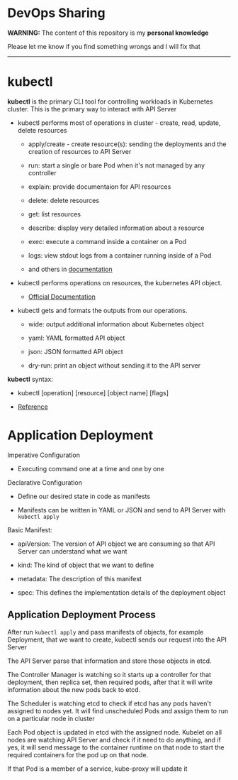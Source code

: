 # DevOps Sharing

**WARNING:** The content of this repository is my **personal knowledge**

Please let me know if you find something wrongs and I will fix that

---

# kubectl

**kubectl** is the primary CLI tool for controlling workloads in Kubernetes cluster. This is the primary way to interact with API Server

* kubectl performs most of operations in cluster - create, read, update, delete resources

    * apply/create - create resource(s): sending the deployments and the creation of resources to API Server

    * run: start a single or bare Pod when it's not managed by any controller   

    * explain: provide documentaion for API resources

    * delete: delete resources

    * get: list resources

    * describe: display very detailed information about a resource

    * exec: execute a command inside a container on a Pod

    * logs: view stdout logs from a container running inside of a Pod

    * and others in [documentation](https://kubernetes.io/docs/reference/kubectl/#operations)

* kubectl performs operations on resources, the kubernetes API object.

    * [Official Documentation](https://kubernetes.io/docs/reference/kubectl/#resource-types)

* kubectl gets and formats the outputs from our operations.

    * wide: output additional information about Kubernetes object

    * yaml: YAML formatted API object

    * json: JSON formatted API object

    * dry-run: print an object without sending it to the API server

**kubectl** syntax:

* kubectl [operation] [resource] [object name] [flags] 

* [Reference](https://kubernetes.io/docs/reference/kubectl/#syntax)

# Application Deployment

Imperative Configuration

* Executing command one at a time and one by one

Declarative Configuration

* Define our desired state in code as manifests

* Manifests can be written in YAML or JSON and send to API Server with `kubectl apply`

Basic Manifest: 

* apiVersion: The version of API object we are consuming so that API Server can understand what we want

* kind: The kind of object that we want to define

* metadata: The description of this manifest

* spec: This defines the implementation details of the deployment object

## Application Deployment Process

After run `kubectl apply` and pass manifests of objects, for example Deployment, that we want to create, kubectl sends our request into the API Server

The API Server parse that information and store those objects in etcd.

The Controller Manager is watching so it starts up a controller for that deployment, then replica set, then required pods, after that it will write information about the new pods back to etcd.

The Scheduler is watching etcd to check if etcd has any pods haven't assigned to nodes yet. It will find unscheduled Pods and assign them to run on a particular node in cluster

Each Pod object is updated in etcd with the assigned node. Kubelet on all nodes are watching API Server and check if it need to do anything, and if yes, it will send message to the container runtime on that node to start the required containers for the pod up on that node.

If that Pod is a member of a service, kube-proxy will update it